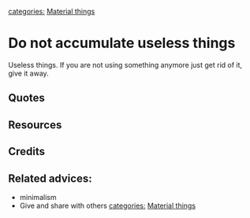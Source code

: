 [categories:](../categories/index.md) [Material things](../categories/Material%20things.md)
# Do not accumulate useless things

Useless things. If you are not using something anymore just get rid of it, give it away.

## Quotes

## Resources

## Credits

## Related advices:

- minimalism
- Give and share with others
[categories:](../categories/index.md) [Material things](../categories/Material%20things.md)